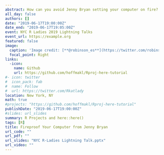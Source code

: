 ```yaml
---
abstract: How can you avoid Jenny Bryan setting your computer on fire? Use R Projects and the `here` package! In a five minute lightning talk, Kat will explain how both can help you navigate the pains of working directories in R. Afterwards, check out the [Github project](https://github.com/hoffmakl/Rproj-here-tutorial) to see R Projects and `here` in action.
all_day: false
authors: []
date: "2019-06-17T19:00:00Z"
date_end: "2019-06-17T19:05:00Z"
event: NYC R Ladies 2019 Lightning Talks
event_url: https://example.org
featured: false
image:
  caption: 'Image credit: [**@robinson_es**](https://twitter.com/robinson_es/status/1141486381811871744)'
  focal_point: Right
links:
  -icon:
    name: Github
    url: https://github.com/hoffmakl/Rproj-here-tutorial
#- icon: twitter
#  icon_pack: fab
#  name: Follow
#  url: https://twitter.com/Rkatlady
location: New York, NY
math: true
#projects: "https://github.com/hoffmakl/Rproj-here-tutorial"
publishDate: "2019-06-17T19:00:00Z"
#slides: url_slides
summary: R Projects and here::here()
tags: [R]
title: Fireproof Your Computer from Jenny Bryan
url_code: ""
url_pdf: ""
url_slides: "NYC R-Ladies Lightning Talk.pptx"
url_video: ""
---
```

